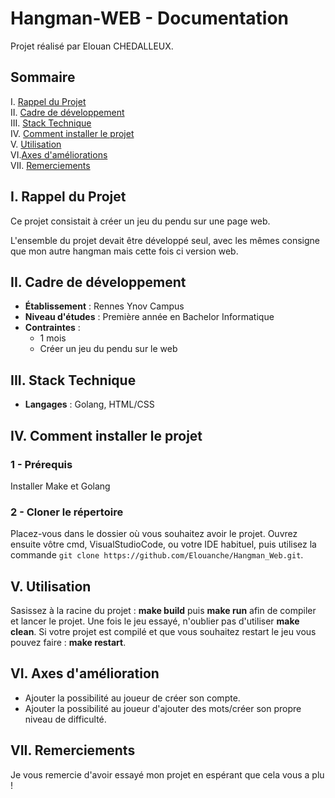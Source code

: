 # Hangman-WEB - Documentation

Projet réalisé par Elouan CHEDALLEUX.

## Sommaire
I. [Rappel du Projet](#i-rappel-du-projet)  
II. [Cadre de développement](#ii-cadre-de-développement)  
III. [Stack Technique](#iii-stack-technique)  
IV. [Comment installer le projet](#iv-comment-installer-le-projet)  
V. [Utilisation](#v-utilisation)  
VI.[Axes d'améliorations](#vi-axes-damélioration)  
VII. [Remerciements](#viii-remerciements)  


## I. Rappel du Projet

Ce projet consistait à créer un jeu du pendu sur une page web.  

L'ensemble du projet devait être développé seul, avec les mêmes consigne que mon autre hangman mais cette fois ci version web.

## II. Cadre de développement

- **Établissement** : Rennes Ynov Campus
- **Niveau d'études** : Première année en Bachelor Informatique
- **Contraintes** :
    * 1 mois
    * Créer un jeu du pendu sur le web

## III. Stack Technique

- **Langages** : Golang, HTML/CSS

## IV. Comment installer le projet

### 1 - Prérequis

Installer Make et Golang

### 2 - Cloner le répertoire

Placez-vous dans le dossier où vous souhaitez avoir le projet.
Ouvrez ensuite vôtre cmd, VisualStudioCode, ou votre IDE habituel, puis utilisez la commande ``git clone https://github.com/Elouanche/Hangman_Web.git``.

## V. Utilisation

Sasissez à la racine du projet : **make build** puis **make run** afin de compiler et lancer le projet. 
Une fois le jeu essayé, n'oublier pas d'utiliser **make clean**.
Si votre projet est compilé et que vous souhaitez restart le jeu vous pouvez faire : **make restart**.

## VI. Axes d'amélioration
   - Ajouter la possibilité au joueur de créer son compte.
   - Ajouter la possibilité au joueur d'ajouter des mots/créer son propre niveau de difficulté.

## VII. Remerciements

Je vous remercie d'avoir essayé mon projet en espérant que cela vous a plu !
